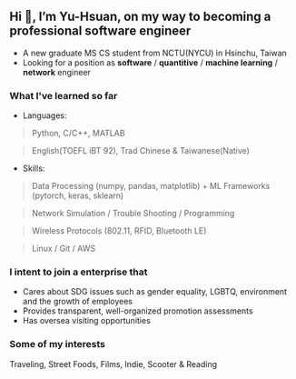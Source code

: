 ## Hi 👋, I’m Yu-Hsuan, on my way to becoming a professional software engineer
- A new graduate MS CS student from NCTU(NYCU) in Hsinchu, Taiwan
- Looking for a position as **software** / **quantitive** / **machine learning** / **network** engineer

### What I've learned so far
- Languages: 
> Python, C/C++, MATLAB

> English(TOEFL iBT 92), Trad Chinese & Taiwanese(Native)

- Skills: 

> Data Processing (numpy, pandas, matplotlib) + ML Frameworks (pytorch, keras, sklearn)

> Network Simulation / Trouble Shooting / Programming

> Wireless Protocols (802.11, RFID, Bluetooth LE)

> Linux / Git / AWS

### I intent to join a enterprise that
- Cares about SDG issues such as gender equality, LGBTQ, environment and the growth of employees
- Provides transparent, well-organized promotion assessments
- Has oversea visiting opportunities

### Some of my interests
Traveling, Street Foods, Films, Indie, Scooter & Reading

<!---
yhyeh/yhyeh is a ✨ special ✨ repository because its `README.md` (this file) appears on your GitHub profile.
You can click the Preview link to take a look at your changes.
--->
